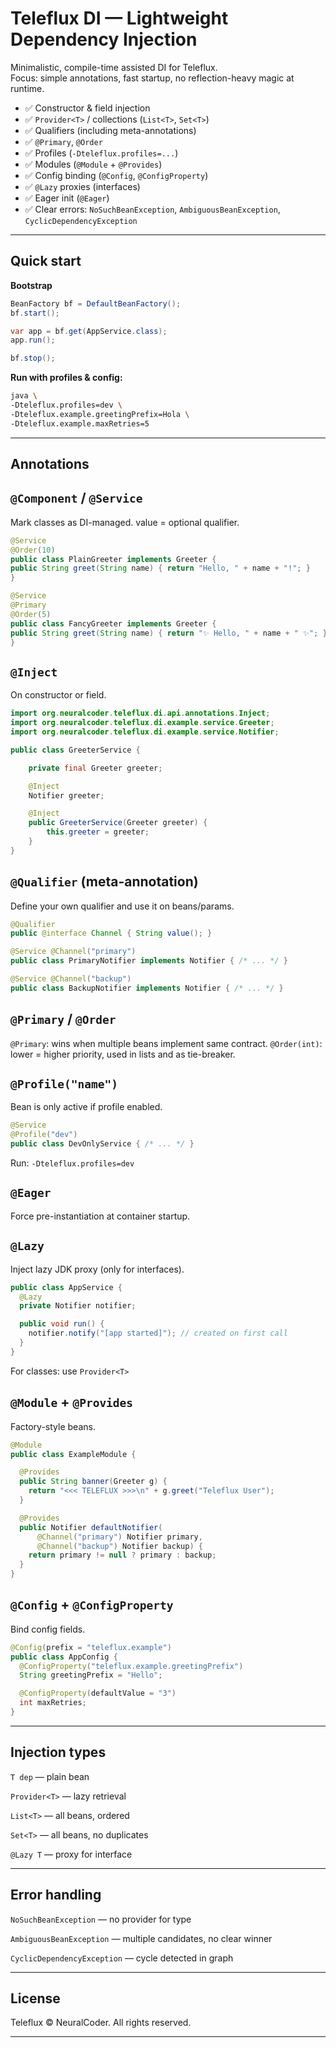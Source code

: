 # Teleflux DI — Lightweight Dependency Injection

Minimalistic, compile-time assisted DI for Teleflux.  
Focus: simple annotations, fast startup, no reflection-heavy magic at runtime.

- ✅ Constructor & field injection
- ✅ `Provider<T>` / collections (`List<T>`, `Set<T>`)
- ✅ Qualifiers (including meta-annotations)
- ✅ `@Primary`, `@Order`
- ✅ Profiles (`-Dteleflux.profiles=...`)
- ✅ Modules (`@Module` + `@Provides`)
- ✅ Config binding (`@Config`, `@ConfigProperty`)
- ✅ `@Lazy` proxies (interfaces)
- ✅ Eager init (`@Eager`)
- ✅ Clear errors: `NoSuchBeanException`, `AmbiguousBeanException`, `CyclicDependencyException`

---

## Quick start

**Bootstrap**

```java
BeanFactory bf = DefaultBeanFactory();
bf.start();

var app = bf.get(AppService.class);
app.run();

bf.stop();
```

**Run with profiles & config:**

```bash
java \
-Dteleflux.profiles=dev \
-Dteleflux.example.greetingPrefix=Hola \
-Dteleflux.example.maxRetries=5
```
---

## Annotations
`@Component` / `@Service`
--
Mark classes as DI-managed. value = optional qualifier.

```java
@Service
@Order(10)
public class PlainGreeter implements Greeter {
public String greet(String name) { return "Hello, " + name + "!"; }
}

@Service
@Primary
@Order(5)
public class FancyGreeter implements Greeter {
public String greet(String name) { return "✨ Hello, " + name + " ✨"; }
}
```

`@Inject`
--
On constructor or field.

```java
import org.neuralcoder.teleflux.di.api.annotations.Inject;
import org.neuralcoder.teleflux.di.example.service.Greeter;
import org.neuralcoder.teleflux.di.example.service.Notifier;

public class GreeterService {

    private final Greeter greeter;

    @Inject
    Notifier greeter;

    @Inject
    public GreeterService(Greeter greeter) {
        this.greeter = greeter;
    }
}
```

`@Qualifier` **(meta-annotation)**
--
Define your own qualifier and use it on beans/params.
```java
@Qualifier
public @interface Channel { String value(); }

@Service @Channel("primary")
public class PrimaryNotifier implements Notifier { /* ... */ }

@Service @Channel("backup")
public class BackupNotifier implements Notifier { /* ... */ }
```

`@Primary` / `@Order`
--
`@Primary`: wins when multiple beans implement same contract.
`@Order(int)`: lower = higher priority, used in lists and as tie-breaker.

`@Profile("name")`
--
Bean is only active if profile enabled.
```java
@Service
@Profile("dev")
public class DevOnlyService { /* ... */ }
```

Run: `-Dteleflux.profiles=dev`

`@Eager`
--
Force pre-instantiation at container startup.


`@Lazy`
--
Inject lazy JDK proxy (only for interfaces).

```java
public class AppService {
  @Lazy
  private Notifier notifier;

  public void run() {
    notifier.notify("[app started]"); // created on first call
  }
}
```

For classes: use `Provider<T>`


`@Module` + `@Provides`
--
Factory-style beans.

```java
@Module
public class ExampleModule {

  @Provides
  public String banner(Greeter g) {
    return "<<< TELEFLUX >>>\n" + g.greet("Teleflux User");
  }

  @Provides
  public Notifier defaultNotifier(
      @Channel("primary") Notifier primary,
      @Channel("backup") Notifier backup) {
    return primary != null ? primary : backup;
  }
}
```

`@Config` + `@ConfigProperty`
---
Bind config fields.

```java
@Config(prefix = "teleflux.example")
public class AppConfig {
  @ConfigProperty("teleflux.example.greetingPrefix")
  String greetingPrefix = "Hello";

  @ConfigProperty(defaultValue = "3")
  int maxRetries;
}
```

---
## Injection types

`T dep` — plain bean

`Provider<T>` — lazy retrieval

`List<T>` — all beans, ordered

`Set<T>` — all beans, no duplicates

`@Lazy T` — proxy for interface

---
## Error handling

`NoSuchBeanException` — no provider for type

`AmbiguousBeanException` — multiple candidates, no clear winner

`CyclicDependencyException` — cycle detected in graph

---
## License

Teleflux © NeuralCoder. All rights reserved.

---